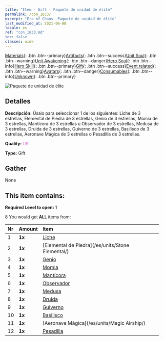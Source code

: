 ```yaml
---
title: "Item - Gift - Paquete de unidad de élite"
permalink: /con_1833/
excerpt: "Era of Chaos  Paquete de unidad de élite"
last_modified_at: 2021-06-08
locale: es
ref: "con_1833.md"
toc: false
classes: wide
---
```

 [Materials](/ItemsES/){: .btn .btn--primary}[Artifacts](/ItemsES/Artifacts/){: .btn .btn--success}[Unit Soul](/ItemsES/UnitSoul/){: .btn .btn--warning}[Unit Awakening](/ItemsES/UnitAwakening/){: .btn .btn--danger}[Hero Soul](/ItemsES/HeroSoul/){: .btn .btn--info}[Hero Skill](/ItemsES/HeroSkill/){: .btn .btn--primary}[Gift](/ItemsES/Gift/){: .btn .btn--success}[Event related](/ItemsES/Events/){: .btn .btn--warning}[Avatars](/ItemsES/Avatars/){: .btn .btn--danger}[Consumables](/ItemsES/Consumables/){: .btn .btn--info}[Unknown](/ItemsES/Unknown/){: .btn .btn--primary}

 ![Paquete de unidad de élite](/images/t/i_907054.png)

## Detalles
 **Descripción:** Úsalo para seleccionar 1 de los siguientes: Liche de 3 estrellas, Elemental de Piedra de 3 estrellas, Genio de 3 estrellas, Momia de 3 estrellas, Mantícora de 3 estrellas u Observador de 3 estrellas, Medusa de 3 estrellas, Druida de 3 estrellas, Guiverno de 3 estrellas, Basilisco de 3 estrellas, Aeronave Mágica de 3 estrellas o Pesadilla de 3 estrellas.

 **Quality:** <span style="color: #DA70D6">OK</span>

 **Type:** Gift

## Gather

  None

## This item contains:

 **Required Level to open:** 1

 8 You would get **ALL** items  from:

  | Nr | Amount |     Item    |
  |:---|:-------|:------------|
  | 1 |  **1x** | [Liche](/es/units/Lich/) |  | 
  | 2 |  **1x** | [Elemental de Piedra](/es/units/Stone Elemental/) |  | 
  | 3 |  **1x** | [Genio](/es/units/Genie/) |  | 
  | 4 |  **1x** | [Momia](/es/units/Mummy/) |  | 
  | 5 |  **1x** | [Mantícora](/es/units/Manticore/) |  | 
  | 6 |  **1x** | [Observador](/es/units/Beholder/) |  | 
  | 7 |  **1x** | [Medusa](/es/units/Medusa/) |  | 
  | 8 |  **1x** | [Druida](/es/units/Druid/) |  | 
  | 9 |  **1x** | [Guiverno](/es/units/Wyvern/) |  | 
  | 10 |  **1x** | [Basilisco](/es/units/Basilisk/) |  | 
  | 11 |  **1x** | [Aeronave Mágica](/es/units/Magic Airship/) |  | 
  | 12 |  **1x** | [Pesadilla](/es/units/Nightmare/) |  | 
